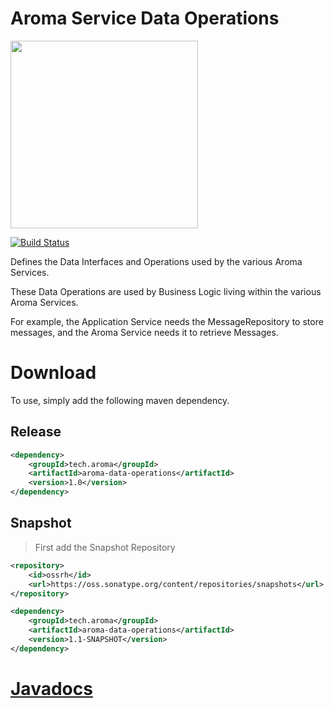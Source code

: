 Aroma Service Data Operations
==============================================

[<img src="https://raw.githubusercontent.com/RedRoma/aroma/develop/Graphics/Logo.png" width="300">](http://aroma.redroma.tech/)

[![Build Status](http://jenkins.redroma.tech/job/Aroma%20Data%20Operations/badge/icon)](http://jenkins.redroma.tech/job/Aroma%20Data%20Operations/)

Defines the Data Interfaces and Operations used by the various Aroma Services.

These Data Operations are used by Business Logic living within the various Aroma Services.

For example, the Application Service needs the MessageRepository to store messages, and the Aroma
Service needs it to retrieve Messages.


# Download

To use, simply add the following maven dependency.

## Release
```xml
<dependency>
	<groupId>tech.aroma</groupId>
	<artifactId>aroma-data-operations</artifactId>
	<version>1.0</version>
</dependency>
```

## Snapshot

>First add the Snapshot Repository
```xml
<repository>
	<id>ossrh</id>
    <url>https://oss.sonatype.org/content/repositories/snapshots</url>
</repository>
```

```xml
<dependency>
	<groupId>tech.aroma</groupId>
	<artifactId>aroma-data-operations</artifactId>
	<version>1.1-SNAPSHOT</version>
</dependency>
```

# [Javadocs](http://www.javadoc.io/doc/tech.aroma/aroma-data-operations/)
